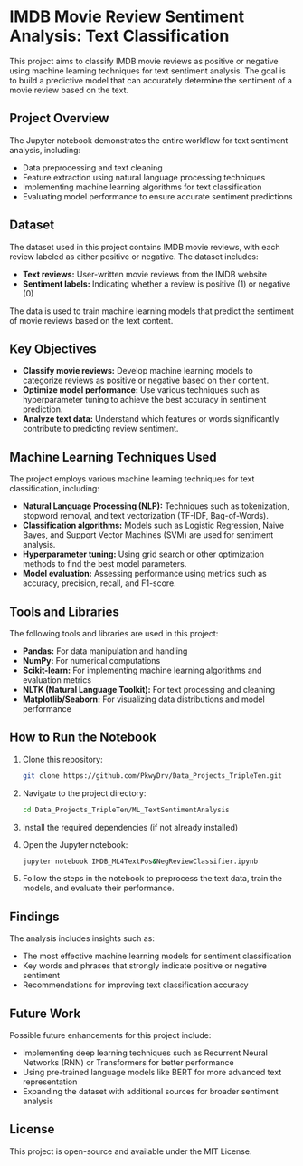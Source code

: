 # IMDB Movie Review Sentiment Analysis: Text Classification

This project aims to classify IMDB movie reviews as positive or negative using machine learning techniques for text sentiment analysis. The goal is to build a predictive model that can accurately determine the sentiment of a movie review based on the text.

## Project Overview

The Jupyter notebook demonstrates the entire workflow for text sentiment analysis, including:
- Data preprocessing and text cleaning
- Feature extraction using natural language processing techniques
- Implementing machine learning algorithms for text classification
- Evaluating model performance to ensure accurate sentiment predictions

## Dataset

The dataset used in this project contains IMDB movie reviews, with each review labeled as either positive or negative. The dataset includes:
- **Text reviews:** User-written movie reviews from the IMDB website
- **Sentiment labels:** Indicating whether a review is positive (1) or negative (0)

The data is used to train machine learning models that predict the sentiment of movie reviews based on the text content.

## Key Objectives

- **Classify movie reviews:** Develop machine learning models to categorize reviews as positive or negative based on their content.
- **Optimize model performance:** Use various techniques such as hyperparameter tuning to achieve the best accuracy in sentiment prediction.
- **Analyze text data:** Understand which features or words significantly contribute to predicting review sentiment.

## Machine Learning Techniques Used

The project employs various machine learning techniques for text classification, including:
- **Natural Language Processing (NLP):** Techniques such as tokenization, stopword removal, and text vectorization (TF-IDF, Bag-of-Words).
- **Classification algorithms:** Models such as Logistic Regression, Naive Bayes, and Support Vector Machines (SVM) are used for sentiment analysis.
- **Hyperparameter tuning:** Using grid search or other optimization methods to find the best model parameters.
- **Model evaluation:** Assessing performance using metrics such as accuracy, precision, recall, and F1-score.

## Tools and Libraries

The following tools and libraries are used in this project:
- **Pandas:** For data manipulation and handling
- **NumPy:** For numerical computations
- **Scikit-learn:** For implementing machine learning algorithms and evaluation metrics
- **NLTK (Natural Language Toolkit):** For text processing and cleaning
- **Matplotlib/Seaborn:** For visualizing data distributions and model performance

## How to Run the Notebook

1. Clone this repository:
   ```bash
   git clone https://github.com/PkwyDrv/Data_Projects_TripleTen.git

2. Navigate to the project directory:
   ```bash
   cd Data_Projects_TripleTen/ML_TextSentimentAnalysis

3. Install the required dependencies (if not already installed)

4. Open the Jupyter notebook:
   ```bash
   jupyter notebook IMDB_ML4TextPos&NegReviewClassifier.ipynb
   
5. Follow the steps in the notebook to preprocess the text data, train the models, and evaluate their performance.

## Findings
The analysis includes insights such as:

- The most effective machine learning models for sentiment classification
- Key words and phrases that strongly indicate positive or negative sentiment
- Recommendations for improving text classification accuracy

## Future Work
Possible future enhancements for this project include:

- Implementing deep learning techniques such as Recurrent Neural Networks (RNN) or Transformers for better performance
- Using pre-trained language models like BERT for more advanced text representation
- Expanding the dataset with additional sources for broader sentiment analysis

## License
This project is open-source and available under the MIT License.

